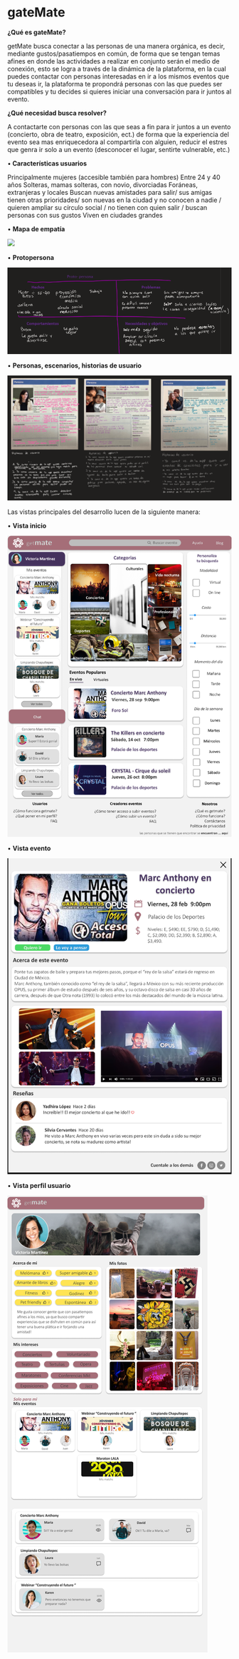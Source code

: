 # <strong> gateMate </strong>

<strong> ¿Qué es gateMate? </strong>

getMate busca conectar a las personas de una manera orgánica, es decir, mediante gustos/pasatiempos en común,
de forma que se tengan temas afines en donde las actividades a realizar en conjunto serán el medio de conexión,
esto se logra a través de la dinámica de la plataforma, en la cual puedes contactar con personas interesadas 
en ir a los mismos eventos que tu deseas ir, la plataforma te propondrá personas con las que puedes ser compatibles
y tu decides si quieres iniciar una conversación para ir juntos al evento. 

<strong> ¿Qué necesidad busca resolver? </strong>

A contactarte con personas con las que seas a fin para ir juntos a un evento (concierto, obra de teatro, exposición, ect.) de forma que la experiencia del evento sea mas enriquecedora al compartirla con alguien, reducir el estres que genra ir solo a un evento (desconocer el lugar, sentirte vulnerable, etc.)

•<strong> Características usuarios </strong>

Principalmente mujeres (accesible también para hombres) 
Entre 24 y 40 años 
Solteras, mamas solteras, con novio, divorciadas 
Foráneas, extranjeras y locales
Buscan nuevas amistades para salir/ sus amigas tienen otras prioridades/ son nuevas en la ciudad y no conocen a nadie /
quieren ampliar su círculo social / no tienen con quien salir / buscan personas con sus gustos
Viven en ciudades grandes 

• <strong>Mapa de empatía</strong>

<img src="src/assets/InvUsuario/mapaEmpatia.PNG">

• <strong>Protopersona</strong>

<img src="/Recursos/InvUsuario/protoPersona.PNG">

• <strong>Personas, escenarios, historias de usuario</strong>

<img src="/Recursos/InvUsuario/personasEscenariosHistoriausuario.PNG">


Las vistas principales del desarrollo lucen de la siguiente manera:

• <strong>Vista inicio </strong>

<img src="/Recursos/InvUsuario/vistaInicio.png">

• <strong>Vista evento</strong>

<img src="/Recursos/InvUsuario/vistaEvento2.png">

• <strong>Vista perfil usuario</strong>

<img src="/Recursos/InvUsuario/vistaPerfil.png">
